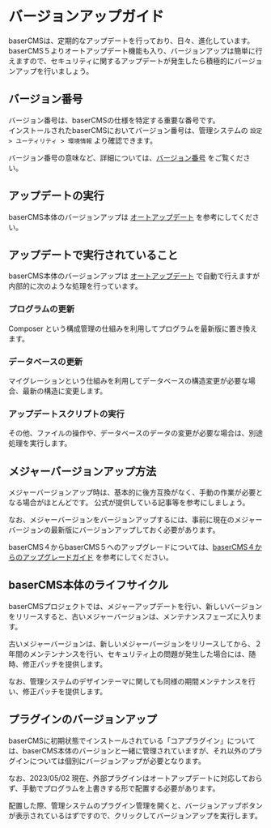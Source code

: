 # バージョンアップガイド

baserCMSは、定期的なアップデートを行っており、日々、進化しています。
baserCMS５よりオートアップデート機能も入り、バージョンアップは簡単に行えますので、セキュリティに関するアップデートが発生したら積極的にバージョンアップを行いましょう。

## バージョン番号
バージョン番号は、baserCMSの仕様を特定する重要な番号です。  
インストールされたbaserCMSにおいてバージョン番号は、管理システムの `設定 > ユーティリティ > 環境情報` より確認できます。

バージョン番号の意味など、詳細については、[バージョン番号](../terms/version) をご覧ください。

## アップデートの実行
baserCMS本体のバージョンアップは [オートアップデート](../ver5_tour#オートアップデート) を参考にしてください。

## アップデートで実行されていること
baserCMS本体のバージョンアップは [オートアップデート](../ver5_tour#オートアップデート) で自動で行えますが内部的に次のような処理を行っています。

### プログラムの更新
Composer という構成管理の仕組みを利用してプログラムを最新版に置き換えます。

### データベースの更新
マイグレーションという仕組みを利用してデータベースの構造変更が必要な場合、最新の構造に変更します。

### アップデートスクリプトの実行
その他、ファイルの操作や、データベースのデータの変更が必要な場合は、別途処理を実行します。


## メジャーバージョンアップ方法
メジャーバージョンアップ時は、基本的に後方互換がなく、手動の作業が必要となる場合がほとんどです。
公式が提供している記事等を参考にしましょう。

なお、メジャーバージョンをバージョンアップするには、事前に現在のメジャーバージョンの最新版にバージョンアップしておく必要があります。

baserCMS４からbaserCMS５へのアップグレードについては、[baserCMS４からのアップグレードガイド](../ver5_migration) を参考にしてください。

## baserCMS本体のライフサイクル
baserCMSプロジェクトでは、メジャーアップデートを行い、新しいバージョンをリリースすると、古いメジャーバージョンは、メンテナンスフェーズに入ります。

古いメジャーバージョンは、新しいメジャーバージョンをリリースしてから、２年間のメンテンナンスを行い、セキュリティ上の問題が発生した場合には、随時、修正パッチを提供します。

なお、管理システムのデザインテーマに関しても同様の期間メンテナンスを行い、修正パッチを提供します。


## プラグインのバージョンアップ
baserCMSに初期状態でインストールされている「コアプラグイン」については、baserCMS本体のバージョンと一緒に管理されていますが、それ以外のプラグインについては個別にバージョンアップが必要となります。

なお、2023/05/02 現在、外部プラグインはオートアップデートに対応しておらず、手動でプログラムを上書きする形で配置する必要があります。

配置した際、管理システムのプラグイン管理を開くと、バージョンアップボタンが表示されているはずですので、クリックしてバージョンアップを実行します。


